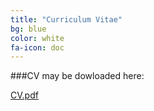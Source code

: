 ```yaml
---
title: "Curriculum Vitae"
bg: blue
color: white
fa-icon: doc
---
```


###CV may be dowloaded here:

[CV.pdf](http://timbeissinger.github.io/docs/tbeissingerCV_Feb_2015.pdf)